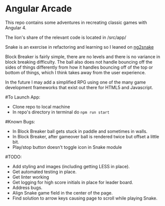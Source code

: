 # Angular Arcade
This repo contains some adventures in recreating classic games with Angular 4.

The lion's share of the relevant code is located in /src/app/

Snake is an exercise in refactoring and learning so I leaned on [ng2snake](https://github.com/ShuhratBek/ng2snake)

Block Breaker is fairly simple, there are no levels and there is no variance in block breaking difficulty.
The ball also does not handle bouncing off the sides of things differently from how it handles bouncing off of the top or
bottom of things, which I think takes away from the user experience.

In the future I may add a simplified RPG using one of the many game development frameworks that exist out there for HTML5 and
Javascript.


#To Launch App:
- Clone repo to local machine
- In repo's directory in terminal do ```npm run start```

#Known Bugs:
- In Block Breaker ball gets stuck in paddle and sometimes in walls.
- In Block Breaker, after gameover ball is rendered twice but offset a little bit.
- Play/stop button doesn't toggle icon in Snake module

#TODO:
- Add styling and images (including getting LESS in place).
- Get automated testing in place.
- Get linter working
- Get logging for high score initials in place for leader board.
- Address bugs.
- Align Snake game field in the center of the page.
- Find solution to arrow keys causing page to scroll while playing Snake.